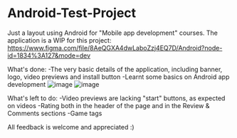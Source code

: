 # Android-Test-Project
Just a layout using Android for "Mobile app development" courses.
The application is a WIP for this project: https://www.figma.com/file/8AeQGXA4dwLaboZzj4EQ7D/Android?node-id=1834%3A127&mode=dev

What's done:
-The very basic details of the application, including banner, logo, video previews and install button
-Learnt some basics on Android app development
![image](https://github.com/justanotheruserhi/Android-Test-Project/assets/45848419/2002d889-5d10-4533-8661-22ca91e75b18)
![image](https://github.com/justanotheruserhi/Android-Test-Project/assets/45848419/844887cd-0c01-45b5-beb1-abb93d883e6b)

What's left to do:
-Video previews are lacking "start" buttons, as expected on videos
-Rating both in the header of the page and in the Review & Comments sections
-Game tags

All feedback is welcome and appreciated :)
